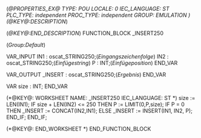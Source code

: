 (*@PROPERTIES_EX@
TYPE: POU
LOCALE: 0
IEC_LANGUAGE: ST
PLC_TYPE: independent
PROC_TYPE: independent
GROUP: EMULATION
*)
(*@KEY@:DESCRIPTION*)

(*@KEY@:END_DESCRIPTION*)
FUNCTION_BLOCK _INSERT250

(*Group:Default*)


VAR_INPUT
	IN1 :	oscat_STRING250;(*Eingangszeichenfolge*)
	IN2 :	oscat_STRING250;(*Einfügestring*)
	P :	INT;(*Einfügeposition*)
END_VAR


VAR_OUTPUT
	_INSERT :	oscat_STRING250;(*Ergebnis*)
END_VAR


VAR
	size :	INT;
END_VAR


(*@KEY@: WORKSHEET
NAME: _INSERT250
IEC_LANGUAGE: ST
*)
size := LEN(IN1);
IF size + LEN(IN2) <= 250 THEN
    P := LIMIT(0,P,size);
    IF P = 0 THEN
        _INSERT := CONCAT(IN2,IN1);
    ELSE
        _INSERT := INSERT(IN1, IN2, P);
    END_IF;
END_IF;

(*@KEY@: END_WORKSHEET *)
END_FUNCTION_BLOCK

